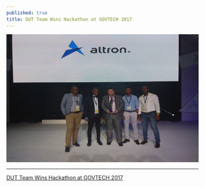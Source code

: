 ```yaml
---
published: true
title: DUT Team Wins Hackathon at GOVTECH 2017
---
```


<p align="center">
<img src="/assets/govtech/pic-story1.jpg" width="600" >
</p>
<!--more-->


---
[DUT Team Wins Hackathon at GOVTECH 2017](https://www.dut.ac.za/dut-it-team-wins-hackathon-at-govtech-2017/ "DUT Team Wins Hackathon at GOVTECH 2017")

